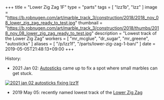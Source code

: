 +++
title = "Lower Zig Zag 1F"
type = "parts"
tags = [ "lzz1b", "lzz" ]
image = "https://b.robnugen.com/art/marble_track_3/construction/2018/2018_nov_08_lower_zig_zag_ready_to_test.jpg"
thumbnail = "https://b.robnugen.com/art/marble_track_3/construction/2018/thumbs/2018_nov_08_lower_zig_zag_ready_to_test.jpg"
description = "Lowest track of the Lower Zig Zag"
workers = [
  "mr_mcglue",
  "dr_sugar",
  "mr_greene",
  "autosticks"
]
aliases = [
    "/p/lzz1f",
    "/parts/lower-zig-zag-1-ban/"
]
date = 2019-05-05T21:48:13+09:00
+++


History:

* 2021 Jan 02: [Autosticks](/workers/autosticks/) came up to fix a spot where small marbles can get stuck.

[![2021 jan 02 autosticks fixing lzz1f](//b.robnugen.com/art/marble_track_3/track/parts/2020/thumbs/2021_jan_02_autosticks_fixing_lzz1f.jpg)](//b.robnugen.com/art/marble_track_3/track/parts/2020/2021_jan_02_autosticks_fixing_lzz1f.jpg)

* 2019 May 05: recently named lowest track of the [Lower Zig Zag](/parts/lower_zig_zag/)
